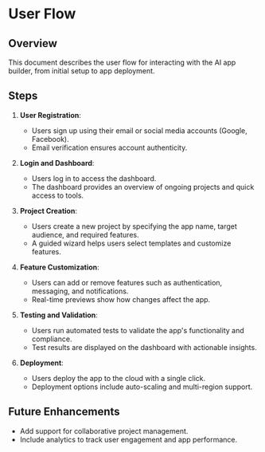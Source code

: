 # User Flow

## Overview
This document describes the user flow for interacting with the AI app builder, from initial setup to app deployment.

## Steps
1. **User Registration**:
   - Users sign up using their email or social media accounts (Google, Facebook).
   - Email verification ensures account authenticity.

2. **Login and Dashboard**:
   - Users log in to access the dashboard.
   - The dashboard provides an overview of ongoing projects and quick access to tools.

3. **Project Creation**:
   - Users create a new project by specifying the app name, target audience, and required features.
   - A guided wizard helps users select templates and customize features.

4. **Feature Customization**:
   - Users can add or remove features such as authentication, messaging, and notifications.
   - Real-time previews show how changes affect the app.

5. **Testing and Validation**:
   - Users run automated tests to validate the app's functionality and compliance.
   - Test results are displayed on the dashboard with actionable insights.

6. **Deployment**:
   - Users deploy the app to the cloud with a single click.
   - Deployment options include auto-scaling and multi-region support.

## Future Enhancements
- Add support for collaborative project management.
- Include analytics to track user engagement and app performance.
